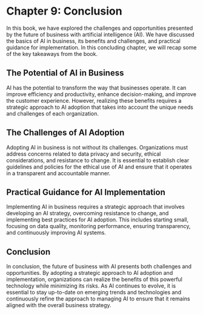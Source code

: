 Chapter 9: Conclusion
=====================

In this book, we have explored the challenges and opportunities presented by the future of business with artificial intelligence (AI). We have discussed the basics of AI in business, its benefits and challenges, and practical guidance for implementation. In this concluding chapter, we will recap some of the key takeaways from the book.

The Potential of AI in Business
-------------------------------

AI has the potential to transform the way that businesses operate. It can improve efficiency and productivity, enhance decision-making, and improve the customer experience. However, realizing these benefits requires a strategic approach to AI adoption that takes into account the unique needs and challenges of each organization.

The Challenges of AI Adoption
-----------------------------

Adopting AI in business is not without its challenges. Organizations must address concerns related to data privacy and security, ethical considerations, and resistance to change. It is essential to establish clear guidelines and policies for the ethical use of AI and ensure that it operates in a transparent and accountable manner.

Practical Guidance for AI Implementation
----------------------------------------

Implementing AI in business requires a strategic approach that involves developing an AI strategy, overcoming resistance to change, and implementing best practices for AI adoption. This includes starting small, focusing on data quality, monitoring performance, ensuring transparency, and continuously improving AI systems.

Conclusion
----------

In conclusion, the future of business with AI presents both challenges and opportunities. By adopting a strategic approach to AI adoption and implementation, organizations can realize the benefits of this powerful technology while minimizing its risks. As AI continues to evolve, it is essential to stay up-to-date on emerging trends and technologies and continuously refine the approach to managing AI to ensure that it remains aligned with the overall business strategy.
